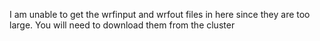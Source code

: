 I am unable to get the wrfinput and wrfout files in here since they are too large. You will need to download them from the cluster
